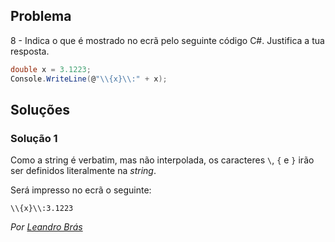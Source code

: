 ## Problema

8 - Indica o que é mostrado no ecrã pelo seguinte código C#. Justifica a tua
resposta.

```cs
double x = 3.1223;
Console.WriteLine(@"\\{x}\\:" + x);
```

## Soluções

### Solução 1

Como a string é verbatim, mas não interpolada, os caracteres `\`, `{`  e `}`
irão ser definidos literalmente na _string_.

Será impresso no ecrã o seguinte:

`\\{x}\\:3.1223`

*Por [Leandro Brás](https://github.com/xShadoWalkeR)*
